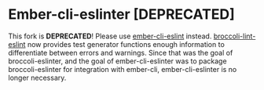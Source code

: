 # Ember-cli-eslinter [DEPRECATED]

This fork is **DEPRECATED**! Please use [ember-cli-eslint](https://github.com/ember-cli/ember-cli-eslint) instead. [broccoli-lint-eslint](https://github.com/jonathanKingston/broccoli-lint-eslint) now provides test generator functions enough information to differentiate between errors and warnings. Since that was the goal of broccoli-eslinter, and the goal of ember-cli-eslinter was to package broccoli-eslinter for integration with ember-cli, ember-cli-eslinter is no longer necessary.
